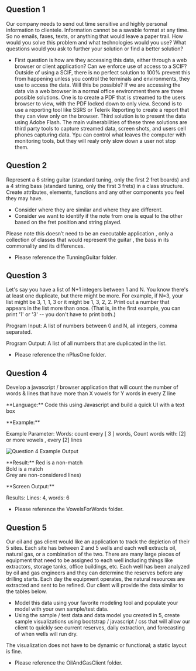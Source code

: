 ## Question 1
<p>Our company needs to send out time sensitive and highly personal information to clientele.
Information cannot be a savable format at any time. So no emails, faxes, texts, or anything that
would leave a paper trail. How would you solve this problem and what technologies would you
use? What questions would you ask to further your solution or find a better solution?</p>

- First question is how are they accessing this data, either through a web browser or client application? Can we enforce 
use of access to a SCIF? Outside of using a SCIF, there is no perfect solution to 100% prevent this from happening unless 
you control the terminals and environments, they use to access the data. Will this be possible? If we are accessing the 
data via a web browser in a normal office environment there are three possible solutions. One is to create a PDF that is 
streamed to the users browser to view, with the PDF locked down to only view. Second is to use a reporting tool like 
SSRS or Telerik Reporting to create a report that they can view only on the browser. Third solution is to present the data 
using Adobe Flash. The main vulnerabilities of these three solutions are third party tools to capture streamed data, 
screen shots, and users cell phones capturing data. Ypu can control what leaves the computer with monitoring tools, 
but they will realy only slow down a user not stop them.

## Question 2
<p>Represent a 6 string guitar (standard tuning, only the first 2 fret boards) and a 4 string bass
(standard tuning, only the first 3 frets) in a class structure. Create attributes, elements, functions
and any other components you feel they may have.</p>

- Consider where they are similar and where they are different.
- Consider we want to identify if the note from one is equal to the other based on the fret
position and string played.

<p>Please note this doesn’t need to be an executable application , only a collection of classes that
would represent the guitar , the bass in its commonality and its differences.</p>

- Please reference the TunningGuitar folder.

## Question 3
<p>Let's say you have a list of N+1 integers between 1 and N. You know there's at least one
duplicate, but there might be more. For example, if N=3, your list might be 3, 1, 1, 3 or it might
be 1, 3, 2, 2. Print out a number that appears in the list more than once. (That is, in the first
example, you can print '1' or '3' -- you don't have to print both.)</p>
<p>Program Input: A list of numbers between 0 and N, all integers, comma separated.</p>
<p>Program Output: A list of all numbers that are duplicated in the list.</p>

- Please reference the nPlusOne folder.


## Question 4
<p>Develop a javascript / browser application that will count the number of words & lines that have
more than X vowels for Y words in every Z line</p>

<p>**Language:** Code this using Javascript and build a quick UI with a text box</p>

<p>**Example:**</p>
</p>Example Parameter: Words: count every [ 3 ] words, Count words with: [2] or more vowels ,
every [2] lines</p>

<p><img src="https://github.com/jbcirs/GuestXCodeTest/VowelsForWords/question4ExampleOutput.jpg" alt="Question 4 Example Output"><p>

<p>**Result:** Red is a non-match</br>
Bold is a match</br>
Grey are non-considered lines)</p>
<p>**Screen Output:**</p>
<p>Results: Lines: 4, words: 6</p>

- Please reference the VowelsForWords folder.


## Question 5
<p>Our oil and gas client would like an application to track the depletion of their 5 sites. Each site
has between 2 and 5 wells and each well extracts oil, natural gas, or a combination of the two.
There are many large pieces of equipment that need to be assigned to each well including
things like extractors, storage tanks, office buildings, etc. Each well has been analyzed by oil
and gas engineers and they can determine the reserves before any drilling starts. Each day the
equipment operates, the natural resources are extracted and sent to be refined. Our client will
provide the data similar to the tables below.</p>

- Model this data using your favorite modeling tool and populate your model with your own
sample/test data.
- Using the sample / test data and data model you created in 5, create sample
visualizations using bootstrap / javascript / css that will allow our client to quickly see
current reserves, daily extraction, and forecasting of when wells will run dry.

<p>The visualization does not have to be dynamic or functional; a static layout is fine.</p>

- Please reference the OilAndGasClient folder.

